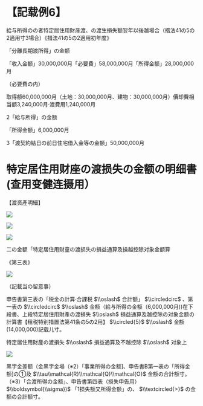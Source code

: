 # 【記载例6】

給与所得のの者特定居住用財産渡、の渡生損失额翌年以後越場合（措法41の5の2適用寸3場合）《措法41の5の2適用初年度》

「分離長期渡所得」の金额

「收入金额」30,000,000月「必要費」58,000,000月「所得金额」28,000,000月

（必要費の内）

取得额60,000,000月（土地：30,000,000月、建物：30,000,000月）價却費相当额3,240,000月·渡費用1,240,000月

2「給与所得」の金额

「所得金额」6,000,000月

3「渡契約結日の前日住宅借入金等の金额」50,000,000月

# 特定居住用财座の渡损失の金额の明细書(查用变健连摄用）

【渡资產明細】

![](https://www.nta.go.jp/tmp/af6527eb-1e15-4b25-b0d3-81234e265a95/images/1670503904de93012e96bd7e4ed419df22eb18f045c3788943ff27ad4535ba5b.jpg)

![](https://www.nta.go.jp/tmp/af6527eb-1e15-4b25-b0d3-81234e265a95/images/78dbadce3203a4c53324d53da8fba7edacb4e94879ba9436e23ab1f80439f8aa.jpg)

![](https://www.nta.go.jp/tmp/af6527eb-1e15-4b25-b0d3-81234e265a95/images/878bb90ca244fcc881f7de07da03d4e446d414d67b45d0c80fbaf030d7baf032.jpg)

二の金额「特定居住用财童の渡损失の損益通算及操越控除对象金额算

《第三表》

![](https://www.nta.go.jp/tmp/af6527eb-1e15-4b25-b0d3-81234e265a95/images/7faf19d46bdfd4a5cd5c4824a4fa94fd9d51e8fa83e79bcd10a8207d43071e70.jpg)

（記載当の留意事）

申告書第三表の「税金の計算·合課税 $\\oslash$ 合計额」 $\\circledcirc$ 、第一表の $\\circledcirc$ $\\oslash$ 金额（給与所得の金额（6,000,000月))在下段書、上段特定居住用財產の渡損失 $\\oslash$ 損益通算及越控除の对象金额の計算書【租税特别措置法第41条の5の2用】 $\\circled{5}$ $\\oslash$ 金额(14,000,000)記载儿寸。

特定居住用財産の渡損失 $\\oslash$ 損益通算及不越控除 $\\oslash$ 对象上

![](https://www.nta.go.jp/tmp/af6527eb-1e15-4b25-b0d3-81234e265a95/images/583c3b3b69b56cf790f24335ad641d31bb4f165b473360af773a7bc123bd1819.jpg)

黑字金差额（金黑字金場（※2）「事業所得の金额\]、申告書B第一表の「所得金额\]の①及 $\\tau\\mathcal{R}\\mathcal{Q}\\mathcal{O}$ 金额の合計额寸。（※3）「合渡所得の金额」、申告書第四表（损失申告用） $\\boldsymbol{\\sigma})$ 「1损失额又所得金额」の、 $\\textcircled{>}$ の金额の合計额寸。